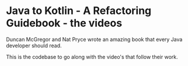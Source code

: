 # Java to Kotlin - A Refactoring Guidebook - the videos

Duncan McGregor and Nat Pryce wrote an amazing book that every Java developer should read.

This is the codebase to go along with the video's that follow their work.

